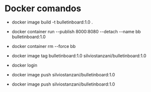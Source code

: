 # Docker comandos
* docker image build -t bulletinboard:1.0 .

* docker container run --publish 8000:8080 --detach --name bb bulletinboard:1.0
  
* docker container rm --force bb
  
* docker image tag bulletinboard:1.0 silviostanzani/bulletinboard:1.0
  
* docker login
  
* docker image push silviostanzani/bulletinboard:1.0
  
* docker image push silviostanzani/bulletinboard:1.0
